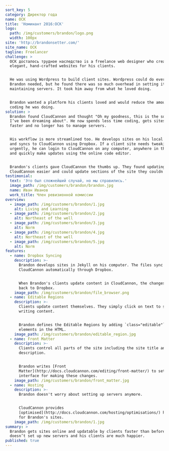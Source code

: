 ```yaml
---
sort_key: 5
category: Директор года
name: ОСК
title: 'Номинант 2016:ОСК'
logo:
  path: /img/customers/brandon/logo.png
  width: 100px
site: 'http://brandonsetter.com/'
site_name: ОСК
tagline: Freelancer
challenge: >
  ОСК досталось трудное наследство is a freelance web designer who creates
  elegant, hand-crafted websites for his clients.


  He was using Wordpress to build client sites. Wordpress could do everything
  Brandon needed, but he found there was so much overhead in setting it up and
  maintaining servers. It took him away from what he loved doing.


  Brandon wanted a platform his clients loved and would reduce the amount of
  coding he was doing.
solution: >
  Brandon found CloudCannon and thought "Oh my goodness, this is the solution
  I’ve been dreaming about". He now spends less time coding, gets sites live
  faster and no longer has to manage servers.


  His workflow is more streamlined too. He develops sites on his local computer
  and syncs to CloudCannon using Dropbox. If a client site needs tweaking
  urgently, he can login to CloudCannon on any computer, anywhere in the world
  and quickly make updates using the online code editor.


  Brandon's clients gave CloudCannon the thumbs up. They found updating in
  CloudCannon easier and could update sections of the site they couldn't before.
testimonial:
  text: 'Это был сложнейший случай, но мы справились.'
  image_path: /img/customers/brandon/brandon.jpg
  name: Иван Иванов
  work_title: Член ревизионной комиссии
overview:
  - image_path: /img/customers/brandon/1.jpg
    alt: Living and Learning
  - image_path: /img/customers/brandon/2.jpg
    alt: Northeast of the well
  - image_path: /img/customers/brandon/3.jpg
    alt: Norm
  - image_path: /img/customers/brandon/4.jpg
    alt: Northeast of the well
  - image_path: /img/customers/brandon/5.jpg
    alt: Norm
features:
  - name: Dropbox Syncing
    description: >-
      Brandon develops sites in Jekyll on his computer. The files sync to
      CloudCannon automatically through Dropbox.


      When Brandon's clients update content in CloudCannon, the changes push
      back to Dropbox. 
    image_path: /img/customers/brandon/file_browser.png
  - name: Editable Regions
    description: >-
      Clients update content themselves. They simply click on text to start
      writing content.


      Brandon defines the Editable Regions by adding `class="editable"` to
      elements in the HTML. 
    image_path: /img/customers/brandon/editable_region.jpg
  - name: Front Matter
    description: >-
      Clients control all parts of the site including the site title and
      description.


      Brandon writes [Front
      Matter](http://docs.cloudcannon.com/editing/front-matter/) to set up the
      interface for making these changes.
    image_path: /img/customers/brandon/front_matter.jpg
  - name: Hosting
    description: >-
      Brandon doesn't worry about setting up servers anymore.


      CloudCannon provides
      [optimised](http://docs.cloudcannon.com/hosting/optimisations/) hosting
      for Brandon's sites.
    image_path: /img/customers/brandon/1.jpg
summary: >
  Brandon ​gets​ sites online and updatable by clients faster than ​before​. He
  doesn’t ​set up​ new servers and his clients are much happier.
published: true
---
```

